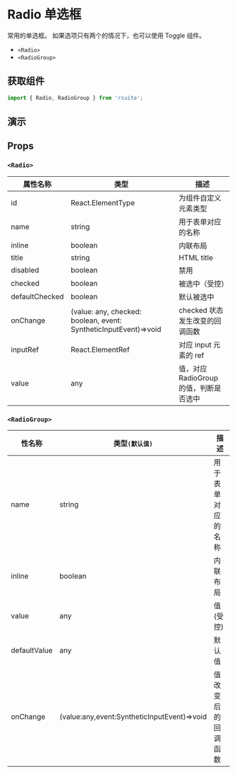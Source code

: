 # Radio 单选框 [<i class="icon icon-edit2" ></i>](https://github.com/rsuite/rsuite.github.io/blob/master/src/components/radio/index.md)

常用的单选框。 如果选项只有两个的情况下，也可以使用 Toggle 组件。

* `<Radio>`
* `<RadioGroup>`

## 获取组件

```js
import { Radio, RadioGroup } from 'rsuite';
```

## 演示

<!--{demo}-->

## Props

### `<Radio>`

| 属性名称       | 类型                                                             | 描述                                   |
| -------------- | ---------------------------------------------------------------- | -------------------------------------- |
| id             | React.ElementType                                                | 为组件自定义元素类型                   |
| name           | string                                                           | 用于表单对应的名称                     |
| inline         | boolean                                                          | 内联布局                               |
| title          | string                                                           | HTML title                             |
| disabled       | boolean                                                          | 禁用                                   |
| checked        | boolean                                                          | 被选中（受控）                         |
| defaultChecked | boolean                                                          | 默认被选中                             |
| onChange       | (value: any, checked: boolean, event: SyntheticInputEvent)=>void | checked 状态发生改变的回调函数         |
| inputRef       | React.ElementRef                                                 | 对应 input 元素的 ref                  |
| value          | any                                                              | 值，对应 RadioGroup 的值，判断是否选中 |

### `<RadioGroup>`

| 性名称       | 类型`(默认值)`                              | 描述               |
| ------------ | ------------------------------------------- | ------------------ |
| name         | string                                      | 用于表单对应的名称 |
| inline       | boolean                                     | 内联布局           |
| value        | any                                         | 值(受控)           |
| defaultValue | any                                         | 默认值             |
| onChange     | (value:any,event:SyntheticInputEvent)=>void | 值改变后的回调函数 |
